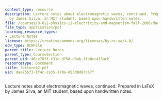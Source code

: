 ```yaml
---
content_type: resource
description: Lecture notes about electromagnetic waves, continued. Prepared in LaTeX
  by James Silva, an MIT student, based upon handwritten notes.
file: /courses/8-022-physics-ii-electricity-and-magnetism-fall-2006/daa755f31f4c2a35170a653d0d67c67f_lecture42.pdf
file_type: application/pdf
learning_resource_types:
- Lecture Notes
license: https://creativecommons.org/licenses/by-nc-sa/4.0/
ocw_type: OCWFile
parent_title: Lecture Notes
parent_type: CourseSection
parent_uid: 40ce783f-f31e-d750-d8ab-3fb0cc415acb
resourcetype: Document
title: lecture42.pdf
uid: daa755f3-1f4c-2a35-170a-653d0d67c67f
---
```

Lecture notes about electromagnetic waves, continued. Prepared in LaTeX by James Silva, an MIT student, based upon handwritten notes.
